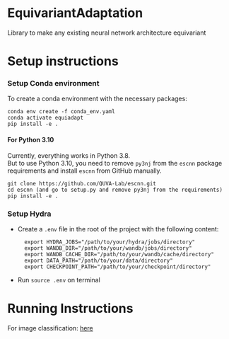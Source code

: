 # EquivariantAdaptation
Library to make any existing neural network architecture equivariant

# Setup instructions
### Setup Conda environment 

To create a conda environment with the necessary packages:

```
conda env create -f conda_env.yaml
conda activate equiadapt
pip install -e .
```

#### For Python 3.10

Currently, everything works in Python 3.8.   
But to use Python 3.10, you need to remove `py3nj` from the `escnn` package requirements and install `escnn` from GitHub manually.

```
git clone https://github.com/QUVA-Lab/escnn.git
cd escnn (and go to setup.py and remove py3nj from the requirements)
pip install -e .
```

### Setup Hydra 
- Create a `.env` file in the root of the project with the following content:
  ```
    export HYDRA_JOBS="/path/to/your/hydra/jobs/directory"
    export WANDB_DIR="/path/to/your/wandb/jobs/directory"
    export WANDB_CACHE_DIR="/path/to/your/wandb/cache/directory"
    export DATA_PATH="/path/to/your/data/directory"
    export CHECKPOINT_PATH="/path/to/your/checkpoint/directory"
  ```  
- Run `source .env` on terminal

# Running Instructions
For image classification: [here](/examples/images/classification/README.md)
